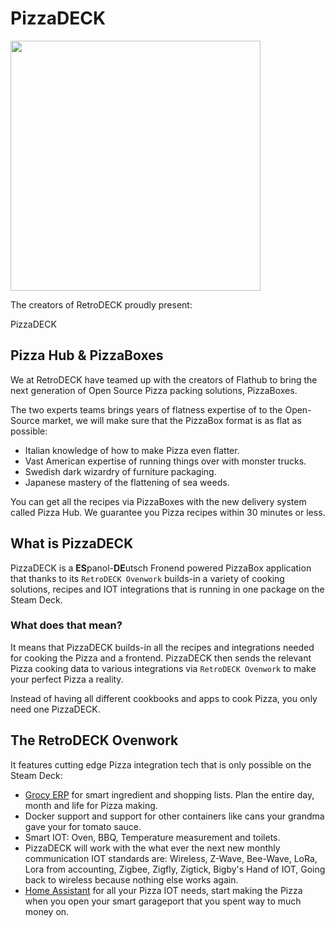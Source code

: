# PizzaDECK

<img src="../../wiki_images/logos/rd-esde-logo.svg" width="400">

The creators of RetroDECK proudly present:

PizzaDECK

## Pizza Hub & PizzaBoxes

We at RetroDECK have teamed up with the creators of Flathub to bring the next generation of Open Source Pizza packing solutions, PizzaBoxes.

The two experts teams brings years of flatness expertise of to the Open-Source market, we will make sure  that the PizzaBox format is as flat as possible:

- Italian knowledge of how to make Pizza even flatter.
- Vast American expertise of running things over with monster trucks.
- Swedish dark wizardry of furniture packaging.
- Japanese mastery of the flattening of sea weeds.

You can get all the recipes via PizzaBoxes with the new delivery system called Pizza Hub. We guarantee you Pizza recipes within 30 minutes or less.


## What is PizzaDECK

PizzaDECK is a **ES**panol-**DE**utsch Fronend powered PizzaBox application that thanks to its `RetroDECK Ovenwork` builds-in a variety of cooking solutions, recipes and IOT integrations that is running in one package on the Steam Deck.


### What does that mean?

It means that PizzaDECK builds-in all the recipes and integrations needed for cooking the Pizza and a frontend. PizzaDECK then sends the relevant Pizza cooking data to various integrations via `RetroDECK Ovenwork` to make your perfect Pizza a reality.

Instead of having all different cookbooks and apps to cook Pizza, you only need one PizzaDECK.


## The RetroDECK Ovenwork

It features cutting edge Pizza integration tech that is only possible on the Steam Deck:

- [Grocy ERP](/https://grocy.info) for smart ingredient and shopping lists. Plan the entire day, month and life for Pizza making.
- Docker support and support for other containers like cans your grandma gave your for tomato sauce.
- Smart IOT: Oven, BBQ, Temperature measurement and toilets.
- PizzaDECK will work with the what ever the next new monthly communication IOT standards are: Wireless, Z-Wave, Bee-Wave, LoRa, Lora from accounting, Zigbee, Zigfly, Zigtick, Bigby's Hand of IOT, Going back to wireless because nothing else works again.
- [Home Assistant](https://www.home-assistant.io/) for all your Pizza IOT needs, start making the Pizza when you open your smart garageport that you spent way to much money on.
